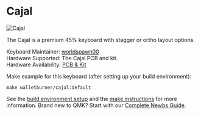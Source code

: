 # Cajal

![Cajal](https://i.imgur.com/lTMVpvk.png)  

The Cajal is a premium 45% keyboard with stagger or ortho layout options.  

Keyboard Maintainer: [worldspawn00](https://github.com/worldspawn00/)  
Hardware Supported: The Cajal PCB and kit.  
Hardware Availability: [PCB & Kit](N/A)  

Make example for this keyboard (after setting up your build environment):

    make walletburner/cajal:default

See the [build environment setup](https://docs.qmk.fm/#/getting_started_build_tools) and the [make instructions](https://docs.qmk.fm/#/getting_started_make_guide) for more information. Brand new to QMK? Start with our [Complete Newbs Guide](https://docs.qmk.fm/#/newbs).

